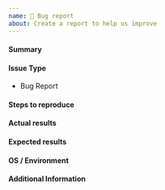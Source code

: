 ```yaml
---
name: 🐛 Bug report
about: Create a report to help us improve
---
```

<!--- Verify first that your issue is not already reported on GitHub -->
<!--- Also test if the latest release and devel branch are affected too -->
<!--- Complete *all* sections as described -->

#### Summary
<!--- Describe briefly your problem. -->


#### Issue Type
- Bug Report

#### Steps to reproduce
<!--- Provide a way to reproduce this bug. Include code to reproduce, if relevant. -->


#### Actual results
<!--- Describe in detail the actual behavior -->


#### Expected results
<!--- Describe what should be the expected behavior. -->


#### OS / Environment
<!--- Provide all relevant information, e.g. target OS, python and library version, etc. -->


#### Additional Information
<!--- Include any relevant information that does not fit in other items, e.g. stack trace, logs, etc. -->